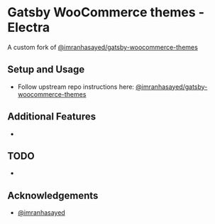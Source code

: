 # Gatsby WooCommerce themes - Electra

A custom fork of [@imranhasayed/gatsby-woocommerce-themes](https://github.com/imranhsayed/gatsby-woocommerce-themes)

## Setup and Usage

- Follow upstream repo instructions here: [@imranhasayed/gatsby-woocommerce-themes](https://github.com/imranhsayed/gatsby-woocommerce-themes)

## Additional Features

-

## TODO

-

## Acknowledgements
- [@imranhasayed](https://github.com/imranhsayed)
